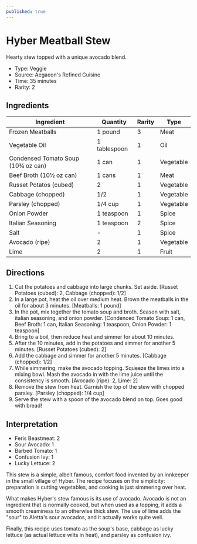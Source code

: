 ```yaml
---
published: true
---
```


# Hyber Meatball Stew

Hearty stew topped with a unique avocado blend.

* Type: Veggie
* Source: Aegaeon's Refined Cuisine
* Time: 35 minutes
* Rarity: 2

## Ingredients

| Ingredient           | Quantity       | Rarity | Type      |
| -------------------- | -------------- | ------ | --------- |
| Frozen Meatballs     | 1 pound        | 3      | Meat      |
| Vegetable Oil        | 1 tablespoon   | 1      | Oil       |
| Condensed Tomato Soup (10¾ oz can) | 1 can | 1 | Vegetable |
| Beef Broth (10½ oz can) | 1 cans      | 1      | Meat      |
| Russet Potatos (cubed) | 2            | 1      | Vegetable |
| Cabbage (chopped)    | 1/2            | 1      | Vegetable |
| Parsley (chopped)    | 1/4 cup        | 1      | Vegetable |
| Onion Powder         | 1 teaspoon     | 1      | Spice     |
| Italian Seasoning    | 1 teaspoon     | 2      | Spice     |
| Salt                 | -              | 1      | Spice     |
| Avocado (ripe)       | 2              | 1      | Vegetable |
| Lime                 | 2              | 1      | Fruit     |

## Directions

1. Cut the potatoes and cabbage into large chunks. Set aside. [Russet Potatoes (cubed): 2, Cabbage (chopped): 1/2]
2. In a large pot, heat the oil over medium heat. Brown the meatballs in the oil for about 3 minutes. [Meatballs: 1 pound]
3. In the pot, mix together the tomato soup and broth. Season with salt, italian seasoning, and onion powder. [Condenced Tomato Soup: 1 can, Beef Broth: 1 can, Italian Seasoning: 1 teaspoon, Onion Powder: 1 teaspoon]
4. Bring to a boil, then reduce heat and simmer for about 10 minutes.
5. After the 10 minutes, add in the potatoes and simmer for another 5 minutes. [Russet Potatoes (cubed): 2]
6. Add the cabbage and simmer for another 5 minutes. [Cabbage (chopped): 1/2]
7. While simmering, make the avocado topping. Squeeze the limes into a mixing bowl. Mash the avocado in with the lime juice until the consistency is smooth. [Avocado (ripe): 2, Lime: 2]
8. Remove the stew from heat. Garnish the top of the stew with chopped parsley. [Parsley (chopped): 1/4 cup]
9. Serve the stew with a spoon of the avocado blend on top. Goes good with bread!

## Interpretation

* Feris Beastmeat: 2
* Sour Avocado: 1
* Barbed Tomato: 1
* Confusion Ivy: 1
* Lucky Lettuce: 2

This stew is a simple, albeit famous, comfort food invented by an innkeeper in the small village of Hyber. The recipe focuses on the simplicity: preparation is cutting vegetables, and cooking is just simmering over heat.

What makes Hyber's stew famous is its use of avocado. Avocado is not an ingredient that is normally cooked, but when used as a topping, it adds a smooth creaminess to an otherwise thick stew. The use of lime adds the "sour" to Aletta's sour avocados, and it actually works quite well.

Finally, this recipe uses tomato as the soup's base, cabbage as lucky lettuce (as actual lettuce wilts in heat), and parsley as confusion ivy.
